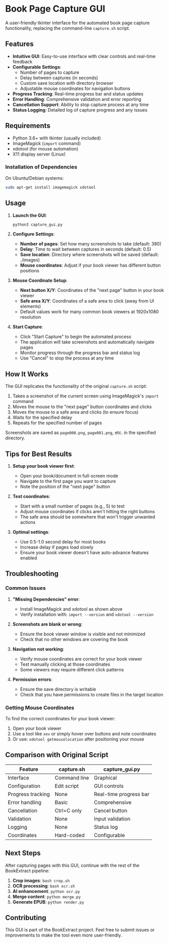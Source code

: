 # Book Page Capture GUI

A user-friendly tkinter interface for the automated book page capture functionality, replacing the command-line `capture.sh` script.

## Features

- **Intuitive GUI**: Easy-to-use interface with clear controls and real-time feedback
- **Configurable Settings**: 
  - Number of pages to capture
  - Delay between captures (in seconds)
  - Custom save location with directory browser
  - Adjustable mouse coordinates for navigation buttons
- **Progress Tracking**: Real-time progress bar and status updates
- **Error Handling**: Comprehensive validation and error reporting
- **Cancellation Support**: Ability to stop capture process at any time
- **Status Logging**: Detailed log of capture progress and any issues

## Requirements

- Python 3.6+ with tkinter (usually included)
- ImageMagick (`import` command)
- xdotool (for mouse automation)
- X11 display server (Linux)

### Installation of Dependencies

On Ubuntu/Debian systems:
```bash
sudo apt-get install imagemagick xdotool
```

## Usage

1. **Launch the GUI**:
   ```bash
   python3 capture_gui.py
   ```

2. **Configure Settings**:
   - **Number of pages**: Set how many screenshots to take (default: 380)
   - **Delay**: Time to wait between captures in seconds (default: 0.5)
   - **Save location**: Directory where screenshots will be saved (default: ./images)
   - **Mouse coordinates**: Adjust if your book viewer has different button positions

3. **Mouse Coordinate Setup**:
   - **Next button X/Y**: Coordinates of the "next page" button in your book viewer
   - **Safe area X/Y**: Coordinates of a safe area to click (away from UI elements)
   - Default values work for many common book viewers at 1920x1080 resolution

4. **Start Capture**:
   - Click "Start Capture" to begin the automated process
   - The application will take screenshots and automatically navigate pages
   - Monitor progress through the progress bar and status log
   - Use "Cancel" to stop the process at any time

## How It Works

The GUI replicates the functionality of the original `capture.sh` script:

1. Takes a screenshot of the current screen using ImageMagick's `import` command
2. Moves the mouse to the "next page" button coordinates and clicks
3. Moves the mouse to a safe area and clicks (to ensure focus)
4. Waits for the specified delay
5. Repeats for the specified number of pages

Screenshots are saved as `page000.png`, `page001.png`, etc. in the specified directory.

## Tips for Best Results

1. **Setup your book viewer first**:
   - Open your book/document in full-screen mode
   - Navigate to the first page you want to capture
   - Note the position of the "next page" button

2. **Test coordinates**:
   - Start with a small number of pages (e.g., 5) to test
   - Adjust mouse coordinates if clicks aren't hitting the right buttons
   - The safe area should be somewhere that won't trigger unwanted actions

3. **Optimal settings**:
   - Use 0.5-1.0 second delay for most books
   - Increase delay if pages load slowly
   - Ensure your book viewer doesn't have auto-advance features enabled

## Troubleshooting

### Common Issues

1. **"Missing Dependencies" error**:
   - Install ImageMagick and xdotool as shown above
   - Verify installation with: `import --version` and `xdotool --version`

2. **Screenshots are blank or wrong**:
   - Ensure the book viewer window is visible and not minimized
   - Check that no other windows are covering the book

3. **Navigation not working**:
   - Verify mouse coordinates are correct for your book viewer
   - Test manually clicking at those coordinates
   - Some viewers may require different click patterns

4. **Permission errors**:
   - Ensure the save directory is writable
   - Check that you have permissions to create files in the target location

### Getting Mouse Coordinates

To find the correct coordinates for your book viewer:

1. Open your book viewer
2. Use a tool like `xev` or simply hover over buttons and note coordinates
3. Or use: `xdotool getmouselocation` after positioning your mouse

## Comparison with Original Script

| Feature | capture.sh | capture_gui.py |
|---------|------------|----------------|
| Interface | Command line | Graphical |
| Configuration | Edit script | GUI controls |
| Progress tracking | None | Real-time progress bar |
| Error handling | Basic | Comprehensive |
| Cancellation | Ctrl+C only | Cancel button |
| Validation | None | Input validation |
| Logging | None | Status log |
| Coordinates | Hard-coded | Configurable |

## Next Steps

After capturing pages with this GUI, continue with the rest of the BookExtract pipeline:

1. **Crop images**: `bash crop.sh`
2. **OCR processing**: `bash ocr.sh`
3. **AI enhancement**: `python ocr.py`
4. **Merge content**: `python merge.py`
5. **Generate EPUB**: `python render.py`

## Contributing

This GUI is part of the BookExtract project. Feel free to submit issues or improvements to make the tool even more user-friendly.
